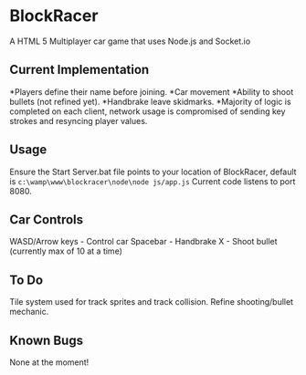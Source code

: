 BlockRacer
==========

A HTML 5 Multiplayer car game that uses Node.js and Socket.io

Current Implementation
----------------------

*Players define their name before joining.
*Car movement
*Ability to shoot bullets (not refined yet).
*Handbrake leave skidmarks.
*Majority of logic is completed on each client, network usage is compromised of sending key strokes and resyncing player values.


Usage
-----

Ensure the Start Server.bat file points to your location of BlockRacer, default is `c:\wamp\www\blockracer\node\node js/app.js`
Current code listens to port 8080.


Car Controls
------------

WASD/Arrow keys		-		Control car
Spacebar 			-		Handbrake
X					-		Shoot bullet (currently max of 10 at a time)

To Do
-----

Tile system used for track sprites and track collision.
Refine shooting/bullet mechanic.

Known Bugs
----------

None at the moment!
